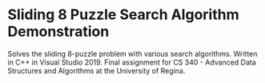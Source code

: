 # Sliding 8 Puzzle Search Algorithm Demonstration
 Solves the sliding 8-puzzle problem with various search algorithms. Written in C++ in Visual Studio 2019. Final assignment for CS 340 - Advanced Data Structures and Algorithms at the University of Regina.
